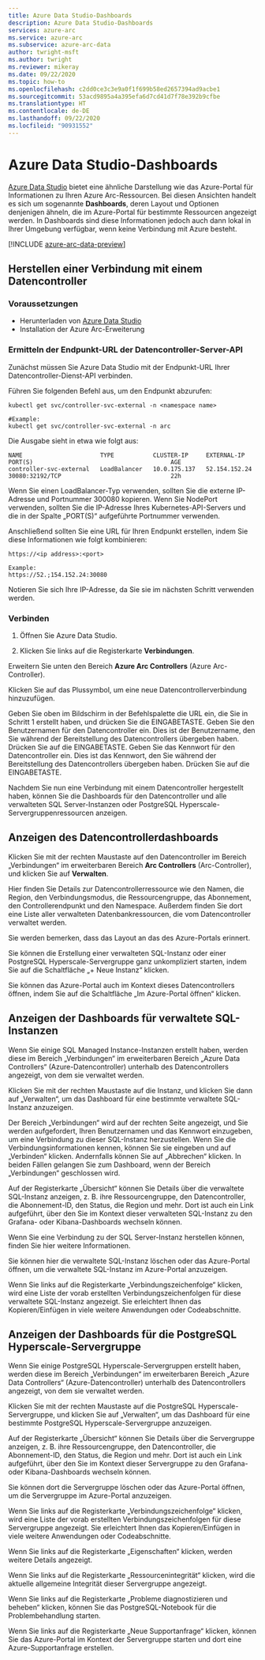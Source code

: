 ```yaml
---
title: Azure Data Studio-Dashboards
description: Azure Data Studio-Dashboards
services: azure-arc
ms.service: azure-arc
ms.subservice: azure-arc-data
author: twright-msft
ms.author: twright
ms.reviewer: mikeray
ms.date: 09/22/2020
ms.topic: how-to
ms.openlocfilehash: c2dd0ce3c3e9a0f1f699b58ed2657394ad9acbe1
ms.sourcegitcommit: 53acd9895a4a395efa6d7cd41d7f78e392b9cfbe
ms.translationtype: HT
ms.contentlocale: de-DE
ms.lasthandoff: 09/22/2020
ms.locfileid: "90931552"
---
```

# <a name="azure-data-studio-dashboards"></a>Azure Data Studio-Dashboards

[Azure Data Studio](https://aka.ms/azuredatastudio) bietet eine ähnliche Darstellung wie das Azure-Portal für Informationen zu Ihren Azure Arc-Ressourcen.  Bei diesen Ansichten handelt es sich um sogenannte **Dashboards**, deren Layout und Optionen denjenigen ähneln, die im Azure-Portal für bestimmte Ressourcen angezeigt werden. In Dashboards sind diese Informationen jedoch auch dann lokal in Ihrer Umgebung verfügbar, wenn keine Verbindung mit Azure besteht.

[!INCLUDE [azure-arc-data-preview](../../../includes/azure-arc-data-preview.md)]

## <a name="connecting-to-a-data-controller"></a>Herstellen einer Verbindung mit einem Datencontroller

### <a name="prerequisites"></a>Voraussetzungen

- Herunterladen von [Azure Data Studio](https://aka.ms/getazuredatastudio)
- Installation der Azure Arc-Erweiterung

### <a name="determine-the-data-controller-server-api-endpoint-url"></a>Ermitteln der Endpunkt-URL der Datencontroller-Server-API

Zunächst müssen Sie Azure Data Studio mit der Endpunkt-URL Ihrer Datencontroller-Dienst-API verbinden.

Führen Sie folgenden Befehl aus, um den Endpunkt abzurufen:

```console
kubectl get svc/controller-svc-external -n <namespace name>

#Example:
kubectl get svc/controller-svc-external -n arc
```

Die Ausgabe sieht in etwa wie folgt aus:

```console
NAME                      TYPE           CLUSTER-IP     EXTERNAL-IP      PORT(S)                                       AGE
controller-svc-external   LoadBalancer   10.0.175.137   52.154.152.24    30080:32192/TCP                               22h
```

Wenn Sie einen LoadBalancer-Typ verwenden, sollten Sie die externe IP-Adresse und Portnummer 300080 kopieren.  Wenn Sie NodePort verwenden, sollten Sie die IP-Adresse Ihres Kubernetes-API-Servers und die in der Spalte „PORT(S)“ aufgeführte Portnummer verwenden.

Anschließend sollten Sie eine URL für Ihren Endpunkt erstellen, indem Sie diese Informationen wie folgt kombinieren:

```console
https://<ip address>:<port>

Example:
https://52.;154.152.24:30080
```

Notieren Sie sich Ihre IP-Adresse, da Sie sie im nächsten Schritt verwenden werden.

### <a name="connect"></a>Verbinden

1. Öffnen Sie Azure Data Studio.

1. Klicken Sie links auf die Registerkarte **Verbindungen**.

Erweitern Sie unten den Bereich **Azure Arc Controllers** (Azure Arc-Controller).

Klicken Sie auf das Plussymbol, um eine neue Datencontrollerverbindung hinzuzufügen.

Geben Sie oben im Bildschirm in der Befehlspalette die URL ein, die Sie in Schritt 1 erstellt haben, und drücken Sie die EINGABETASTE.
Geben Sie den Benutzernamen für den Datencontroller ein.  Dies ist der Benutzername, den Sie während der Bereitstellung des Datencontrollers übergeben haben.  Drücken Sie auf die EINGABETASTE.
Geben Sie das Kennwort für den Datencontroller ein.  Dies ist das Kennwort, den Sie während der Bereitstellung des Datencontrollers übergeben haben. Drücken Sie auf die EINGABETASTE.

Nachdem Sie nun eine Verbindung mit einem Datencontroller hergestellt haben, können Sie die Dashboards für den Datencontroller und alle verwalteten SQL Server-Instanzen oder PostgreSQL Hyperscale-Servergruppenressourcen anzeigen.

## <a name="view-the-data-controller-dashboard"></a>Anzeigen des Datencontrollerdashboards

Klicken Sie mit der rechten Maustaste auf den Datencontroller im Bereich „Verbindungen“ im erweiterbaren Bereich **Arc Controllers** (Arc-Controller), und klicken Sie auf **Verwalten**.

Hier finden Sie Details zur Datencontrollerressource wie den Namen, die Region, den Verbindungsmodus, die Ressourcengruppe, das Abonnement, den Controllerendpunkt und den Namespace.  Außerdem finden Sie dort eine Liste aller verwalteten Datenbankressourcen, die vom Datencontroller verwaltet werden.

Sie werden bemerken, dass das Layout an das des Azure-Portals erinnert.

Sie können die Erstellung einer verwalteten SQL-Instanz oder einer PostgreSQL Hyperscale-Servergruppe ganz unkompliziert starten, indem Sie auf die Schaltfläche „+ Neue Instanz“ klicken.

Sie können das Azure-Portal auch im Kontext dieses Datencontrollers öffnen, indem Sie auf die Schaltfläche „Im Azure-Portal öffnen“ klicken.

## <a name="view-the-sql-managed-instance-dashboards"></a>Anzeigen der Dashboards für verwaltete SQL-Instanzen

Wenn Sie einige SQL Managed Instance-Instanzen erstellt haben, werden diese im Bereich „Verbindungen“ im erweiterbaren Bereich „Azure Data Controllers“ (Azure-Datencontroller) unterhalb des Datencontrollers angezeigt, von dem sie verwaltet werden.

Klicken Sie mit der rechten Maustaste auf die Instanz, und klicken Sie dann auf „Verwalten“, um das Dashboard für eine bestimmte verwaltete SQL-Instanz anzuzeigen.

Der Bereich „Verbindungen“ wird auf der rechten Seite angezeigt, und Sie werden aufgefordert, Ihren Benutzernamen und das Kennwort einzugeben, um eine Verbindung zu dieser SQL-Instanz herzustellen. Wenn Sie die Verbindungsinformationen kennen, können Sie sie eingeben und auf „Verbinden“ klicken.  Andernfalls können Sie auf „Abbrechen“ klicken.  In beiden Fällen gelangen Sie zum Dashboard, wenn der Bereich „Verbindungen“ geschlossen wird.

Auf der Registerkarte „Übersicht“ können Sie Details über die verwaltete SQL-Instanz anzeigen, z. B. ihre Ressourcengruppe, den Datencontroller, die Abonnement-ID, den Status, die Region und mehr.  Dort ist auch ein Link aufgeführt, über den Sie im Kontext dieser verwalteten SQL-Instanz zu den Grafana- oder Kibana-Dashboards wechseln können.

Wenn Sie eine Verbindung zu der SQL Server-Instanz herstellen können, finden Sie hier weitere Informationen.

Sie können hier die verwaltete SQL-Instanz löschen oder das Azure-Portal öffnen, um die verwaltete SQL-Instanz im Azure-Portal anzuzeigen.

Wenn Sie links auf die Registerkarte „Verbindungszeichenfolge“ klicken, wird eine Liste der vorab erstellten Verbindungszeichenfolgen für diese verwaltete SQL-Instanz angezeigt. Sie erleichtert Ihnen das Kopieren/Einfügen in viele weitere Anwendungen oder Codeabschnitte.

## <a name="view-the-postgresql-hyperscale-server-group-dashboards"></a>Anzeigen der Dashboards für die PostgreSQL Hyperscale-Servergruppe

Wenn Sie einige PostgreSQL Hyperscale-Servergruppen erstellt haben, werden diese im Bereich „Verbindungen“ im erweiterbaren Bereich „Azure Data Controllers“ (Azure-Datencontroller) unterhalb des Datencontrollers angezeigt, von dem sie verwaltet werden.

Klicken Sie mit der rechten Maustaste auf die PostgreSQL Hyperscale-Servergruppe, und klicken Sie auf „Verwalten“, um das Dashboard für eine bestimmte PostgreSQL Hyperscale-Servergruppe anzuzeigen.

Auf der Registerkarte „Übersicht“ können Sie Details über die Servergruppe anzeigen, z. B. ihre Ressourcengruppe, den Datencontroller, die Abonnement-ID, den Status, die Region und mehr.  Dort ist auch ein Link aufgeführt, über den Sie im Kontext dieser Servergruppe zu den Grafana- oder Kibana-Dashboards wechseln können.

Sie können dort die Servergruppe löschen oder das Azure-Portal öffnen, um die Servergruppe im Azure-Portal anzuzeigen.

Wenn Sie links auf die Registerkarte „Verbindungszeichenfolge“ klicken, wird eine Liste der vorab erstellten Verbindungszeichenfolgen für diese Servergruppe angezeigt. Sie erleichtert Ihnen das Kopieren/Einfügen in viele weitere Anwendungen oder Codeabschnitte.

Wenn Sie links auf die Registerkarte „Eigenschaften“ klicken, werden weitere Details angezeigt.

Wenn Sie links auf die Registerkarte „Ressourcenintegrität“ klicken, wird die aktuelle allgemeine Integrität dieser Servergruppe angezeigt.

Wenn Sie links auf die Registerkarte „Probleme diagnostizieren und beheben“ klicken, können Sie das PostgreSQL-Notebook für die Problembehandlung starten.

Wenn Sie links auf die Registerkarte „Neue Supportanfrage“ klicken, können Sie das Azure-Portal im Kontext der Servergruppe starten und dort eine Azure-Supportanfrage erstellen.
